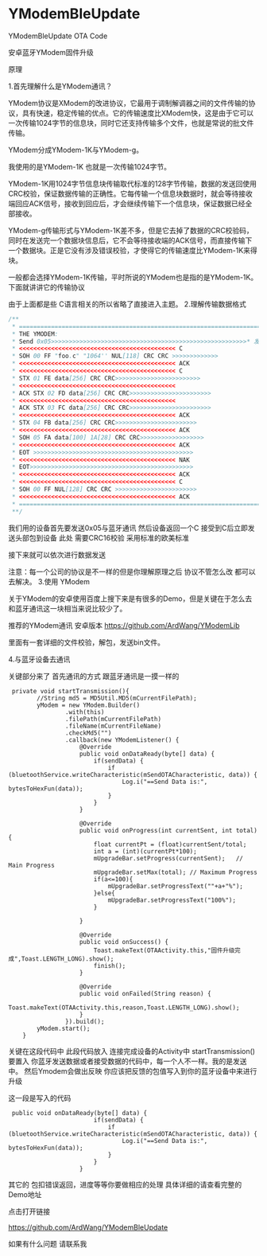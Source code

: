 # YModemBleUpdate
YModemBleUpdate OTA Code

安卓蓝牙YModem固件升级

原理

1.首先理解什么是YModem通讯？

YModem协议是XModem的改进协议，它最用于调制解调器之间的文件传输的协议，具有快速，稳定传输的优点。它的传输速度比XModem快，这是由于它可以一次传输1024字节的信息块，同时它还支持传输多个文件，也就是常说的批文件传输。 

YModem分成YModem-1K与YModem-g。 

我使用的是YModem-1K 也就是一次传输1024字节。


YModem-1K用1024字节信息块传输取代标准的128字节传输，数据的发送回使用CRC校验，保证数据传输的正确性。它每传输一个信息块数据时，就会等待接收端回应ACK信号，接收到回应后，才会继续传输下一个信息块，保证数据已经全部接收。 


YModem-g传输形式与YModem-1K差不多，但是它去掉了数据的CRC校验码，同时在发送完一个数据块信息后，它不会等待接收端的ACK信号，而直接传输下一个数据块。正是它没有涉及错误校验，才使得它的传输速度比YModem-1K来得块。

一般都会选择YModem-1K传输，平时所说的YModem也是指的是YModem-1K。下面就讲讲它的传输协议 

由于上面都是些 C语言相关的所以省略了直接进入主题。
2.理解传输数据格式
```java
/**
 * ========================================================================================
 * THE YMODEM:
 * Send 0x05>>>>>>>>>>>>>>>>>>>>>>>>>>>>>>>>>>>>>>>>>>>>>>>>>>>>>>>* 发送0x05
 * <<<<<<<<<<<<<<<<<<<<<<<<<<<<<<<<<<<<<<<<<<<< C
 * SOH 00 FF "foo.c" "1064'' NUL[118] CRC CRC >>>>>>>>>>>>>
 * <<<<<<<<<<<<<<<<<<<<<<<<<<<<<<<<<<<<<<<<<<<< ACK
 * <<<<<<<<<<<<<<<<<<<<<<<<<<<<<<<<<<<<<<<<<<<< C
 * STX 01 FE data[256] CRC CRC>>>>>>>>>>>>>>>>>>>>>>>>
 * <<<<<<<<<<<<<<<<<<<<<<<<<<<<<<<<<<<<<<<<<<<<
 * ACK STX 02 FD data[256] CRC CRC>>>>>>>>>>>>>>>>>>>>>>>
 * <<<<<<<<<<<<<<<<<<<<<<<<<<<<<<<<<<<<<<<<<<<<
 * ACK STX 03 FC data[256] CRC CRC>>>>>>>>>>>>>>>>>>>>>>>
 * <<<<<<<<<<<<<<<<<<<<<<<<<<<<<<<<<<<<<<<<<<<< ACK
 * STX 04 FB data[256] CRC CRC>>>>>>>>>>>>>>>>>>>>>>>
 * <<<<<<<<<<<<<<<<<<<<<<<<<<<<<<<<<<<<<<<<<<<< ACK
 * SOH 05 FA data[100] 1A[28] CRC CRC>>>>>>>>>>>>>>>>>>
 * <<<<<<<<<<<<<<<<<<<<<<<<<<<<<<<<<<<<<<<<<<<< ACK
 * EOT >>>>>>>>>>>>>>>>>>>>>>>>>>>>>>>>>>>>>>>>>>>>>
 * <<<<<<<<<<<<<<<<<<<<<<<<<<<<<<<<<<<<<<<<<<<< NAK
 * EOT>>>>>>>>>>>>>>>>>>>>>>>>>>>>>>>>>>>>>>>>>>>>>>
 * <<<<<<<<<<<<<<<<<<<<<<<<<<<<<<<<<<<<<<<<<<<< ACK
 * <<<<<<<<<<<<<<<<<<<<<<<<<<<<<<<<<<<<<<<<<<<< C
 * SOH 00 FF NUL[128] CRC CRC >>>>>>>>>>>>>>>>>>>>>>>
 * <<<<<<<<<<<<<<<<<<<<<<<<<<<<<<<<<<<<<<<<<<<< ACK
 * ===========================================================================================
 **/
```
我们用的设备首先要发送0x05与蓝牙通讯 然后设备返回一个C 接受到C后立即发送头部包到设备 此处 需要CRC16校验 采用标准的欧美标准

接下来就可以依次进行数据发送

注意：每一个公司的协议是不一样的但是你理解原理之后 协议不管怎么改 都可以去解决。
3.使用 YModem

关于YModem的安卓使用百度上搜下来是有很多的Demo，但是关键在于怎么去和蓝牙通讯这一块相当来说比较少了。

推荐的YModem通讯 安卓版本 https://github.com/ArdWang/YModemLib 

里面有一套详细的文件校验，解包，发送bin文件。

4.与蓝牙设备去通讯

关键部分来了 首先通讯的方式 跟蓝牙通讯是一摸一样的
```
 private void startTransmission(){
        //String md5 = MD5Util.MD5(mCurrentFilePath);
        yModem = new YModem.Builder()
                .with(this)
                .filePath(mCurrentFilePath)
                .fileName(mCurrentFileName)
                .checkMd5("")
                .callback(new YModemListener() {
                    @Override
                    public void onDataReady(byte[] data) {
                        if(sendData) {
                            if (bluetoothService.writeCharacteristic(mSendOTACharacteristic, data)) {
                                Log.i("==Send Data is:", bytesToHexFun(data));
                            }
                        }
                    }

                    @Override
                    public void onProgress(int currentSent, int total) {
                        float currentPt = (float)currentSent/total;
                        int a = (int)(currentPt*100);
                        mUpgradeBar.setProgress(currentSent);   // Main Progress
                        mUpgradeBar.setMax(total); // Maximum Progress
                        if(a<=100){
                            mUpgradeBar.setProgressText(""+a+"%");
                        }else{
                            mUpgradeBar.setProgressText("100%");
                        }

                    }

                    @Override
                    public void onSuccess() {
                        Toast.makeText(OTAActivity.this,"固件升级完成",Toast.LENGTH_LONG).show();
                        finish();
                    }

                    @Override
                    public void onFailed(String reason) {
                        Toast.makeText(OTAActivity.this,reason,Toast.LENGTH_LONG).show();
                    }
                }).build();
        yModem.start();
    }
```
关键在这段代码中 此段代码放入 连接完成设备的Activity中
startTransmission()要置入 你蓝牙发送数据或者接受数据的代码中，每一个人不一样。我的是发送中。
然后Ymodem会做出反映 你应该把反馈的包值写入到你的蓝牙设备中来进行升级

这一段是写入的代码
```
 public void onDataReady(byte[] data) {
                        if(sendData) {
                            if (bluetoothService.writeCharacteristic(mSendOTACharacteristic, data)) {
                                Log.i("==Send Data is:", bytesToHexFun(data));
                            }
                        }
                    }
 ```
其它的 包扣错误返回，进度等等你要做相应的处理 
具体详细的请查看完整的Demo地址   

点击打开链接

https://github.com/ArdWang/YModemBleUpdate



如果有什么问题 请联系我
